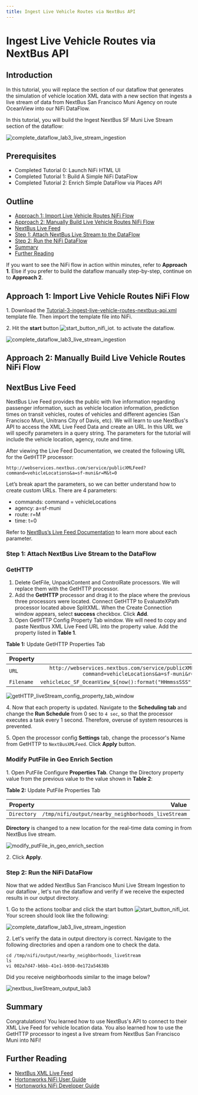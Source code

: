 ```yaml
---
title: Ingest Live Vehicle Routes via NextBus API
---
```


# Ingest Live Vehicle Routes via NextBus API

## Introduction
In this tutorial, you will replace the section of our dataflow that generates the simulation of vehicle location XML data with a new section that ingests a live stream of data from NextBus San Francisco Muni Agency on route OceanView into our NiFi DataFlow.

In this tutorial, you will build the Ingest NextBus SF Muni Live Stream section of the dataflow:

![complete_dataflow_lab3_live_stream_ingestion](assets/tutorial-3-ingest-live-vehicle-routes-via-nextbus-api/complete_dataflow_lab3_live_stream_ingestion.png)

## Prerequisites
- Completed Tutorial 0: Launch NiFi HTML UI
- Completed Tutorial 1: Build A Simple NiFi DataFlow
- Completed Tutorial 2: Enrich Simple DataFlow via Places API

## Outline
- [Approach 1: Import Live Vehicle Routes NiFi Flow](#approach1-import-live-vehicle-routes-nifi-flow)
- [Approach 2: Manually Build Live Vehicle Routes NiFi Flow](##approach2-manually-build-live-vehicle-routes-nifi-flow)
- [NextBus Live Feed](#nextbus-live-feed)
- [Step 1: Attach NextBus Live Stream to the DataFlow](#attach-nextbus-live-stream)
- [Step 2: Run the NiFi DataFlow](#run-nifi-dataflow)
- [Summary](#summary-tutorial3)
- [Further Reading](#further-reading-tutorial3)

If you want to see the NiFi flow in action within minutes, refer to **Approach 1**. Else if you prefer to build the dataflow manually step-by-step, continue on to **Approach 2**.

## Approach 1: Import Live Vehicle Routes NiFi Flow

1\. Download the [Tutorial-3-ingest-live-vehicle-routes-nextbus-api.xml](assets/tutorial-3-ingest-live-vehicle-routes-via-nextbus-api/nifi-template/tutorial-3-ingest-live-vehicle-routes-nextbus-api.xml) template file. Then import the template file into NiFi.

2\. Hit the **start** button ![start_button_nifi_iot](assets/tutorial-2-enrich-simple-dataflow-via-places-api/start_button_nifi_iot.png). to activate the dataflow.

![complete_dataflow_lab3_live_stream_ingestion](assets/tutorial-3-ingest-live-vehicle-routes-via-nextbus-api/complete_dataflow_lab3_live_stream_ingestion.png)

## Approach 2: Manually Build Live Vehicle Routes NiFi Flow

## NextBus Live Feed <a id="nextbus-live-feed"></a>

NextBus Live Feed provides the public with live information regarding passenger information, such as vehicle location information, prediction times on transit vehicles, routes of vehicles and different agencies (San Francisco Muni, Unitrans City of Davis, etc). We will learn to use NextBus's API to access the XML Live Feed Data and create an URL. In this URL we will specify parameters in a query string. The parameters for the tutorial will include the vehicle location, agency, route and time.

After viewing the Live Feed Documentation, we created the following URL for the GetHTTP processor:

~~~
http://webservices.nextbus.com/service/publicXMLFeed?command=vehicleLocations&a=sf-muni&r=M&t=0
~~~

Let’s break apart the parameters, so we can better understand how to create custom URLs. There are 4 parameters:

- commands: command = vehicleLocations
- agency: a=sf-muni
- route: r=M
- time: t=0

Refer to [NextBus’s Live Feed Documentation](https://www.nextbus.com/xmlFeedDocs/NextBusXMLFeed.pdf) to learn more about each parameter.

### Step 1: Attach NextBus Live Stream to the DataFlow <a id="attach-nextbus-live-stream"></a>

### GetHTTP

1. Delete GetFile, UnpackContent and ControlRate processors. We will replace them with the GetHTTP processor.
2. Add the **GetHTTP** processor and drag it to the place where the previous three processors were located. Connect GetHTTP to EvaluateXPath processor located above SplitXML. When the Create Connection window appears, select **success** checkbox. Click **Add**.
3. Open GetHTTP Config Property Tab window. We will need to copy and paste Nextbus XML Live Feed URL into the property value. Add the property listed in **Table 1**.

**Table 1:** Update GetHTTP Properties Tab

| Property  | Value  |
|:---|---:|
| `URL`  | `http://webservices.nextbus.com/service/publicXMLFeed?command=vehicleLocations&a=sf-muni&r=M&t=0` |
| `Filename`  | `vehicleLoc_SF_OceanView_${now():format("HHmmssSSS")}.xml` |

![getHTTP_liveStream_config_property_tab_window](assets/tutorial-3-ingest-live-vehicle-routes-via-nextbus-api/getHTTP_liveStream_config_property_tab_window.png)

4\. Now that each property is updated. Navigate to the **Scheduling tab** and change the **Run Schedule** from 0 sec to `4 sec`, so that the processor executes a task every 1 second. Therefore, overuse of system resources is prevented.

5\. Open the processor config **Settings** tab, change the processor's Name from GetHTTP to `NextBusXMLFeed`. Click **Apply** button.

### Modify PutFile in Geo Enrich Section

1\. Open PutFile Configure **Properties Tab**. Change the Directory property value from the previous value to the value shown in **Table 2**:

**Table 2:** Update PutFile Properties Tab

| Property  | Value  |
|:---|---:|
| `Directory`  | `/tmp/nifi/output/nearby_neighborhoods_liveStream` |

**Directory** is changed to a new location for the real-time data coming in from NextBus live stream.

![modify_putFile_in_geo_enrich_section](assets/tutorial-3-ingest-live-vehicle-routes-via-nextbus-api/modify_putFile_in_geo_enrich_section.png)

2\. Click **Apply**.

### Step 2: Run the NiFi DataFlow <a id="run-nifi-dataflow"></a>

Now that we added NextBus San Francisco Muni Live Stream Ingestion to our dataflow , let's run the dataflow and verify if we receive the expected results in our output directory.

1\. Go to the actions toolbar and click the start button ![start_button_nifi_iot](assets/tutorial-1-build-a-simple-nifi-dataflow/start_button_nifi_iot.png). Your screen should look like the following:

![complete_dataflow_lab3_live_stream_ingestion](assets/tutorial-3-ingest-live-vehicle-routes-via-nextbus-api/complete_dataflow_lab3_live_stream_ingestion.png)

2\. Let's verify the data in output directory is correct. Navigate to the following directories and open a random one to check the data.

~~~
cd /tmp/nifi/output/nearby_neighborhoods_liveStream
ls
vi 002a7d47-b6bb-41e1-b930-0e172a54638b
~~~

Did you receive neighborhoods similar to the image below?

![nextbus_liveStream_output_lab3](assets/tutorial-3-ingest-live-vehicle-routes-via-nextbus-api/nextbus_liveStream_output_lab3.png)

## Summary <a id="summary-tutorial3"></a>

Congratulations! You learned how to use NextBus's API to connect to their XML Live Feed for vehicle location data. You also learned how to use the GetHTTP processor to ingest a live stream from NextBus San Francisco Muni into NiFi!

## Further Reading <a id="further-reading-tutorial3"></a>

- [NextBus XML Live Feed](https://www.nextbus.com/xmlFeedDocs/NextBusXMLFeed.pdf)
- [Hortonworks NiFi User Guide](https://docs.hortonworks.com/HDPDocuments/HDF2/HDF-2.0.0/bk_user-guide/content/index.html)
- [Hortonworks NiFi Developer Guide](https://docs.hortonworks.com/HDPDocuments/HDF2/HDF-2.0.0/bk_developer-guide/content/index.html)
